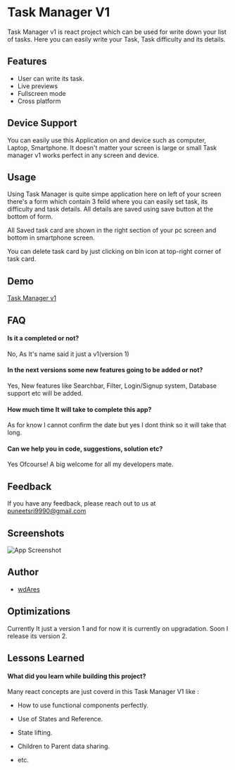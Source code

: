 
# Task Manager V1

Task Manager v1 is react project which can be used for write down  your list of tasks. Here you can easily write your Task, Task difficulty and its details.


## Features

- User can write its task.
- Live previews
- Fullscreen mode
- Cross platform

## Device Support

You can easily use this Application on and device such as computer, Laptop, Smartphone. It doesn't matter your screen is large or small Task manager v1 works perfect in any screen and device.


## Usage 

Using Task Manager is quite simpe application here on left of your screen there's a form which contain 3 feild where you can easily set task, its difficulty and task details. All details are saved using save button at the bottom of form.

All Saved task card are shown in the right section of your pc screen and bottom in smartphone screen.

You can delete task card by just clicking on bin icon at top-right corner of task card.




## Demo

[Task Manager v1](https://task-manager-v1.netlify.com)


## FAQ

#### Is it a completed or not?

No, As It's name said it just a v1(version 1)

#### In the next versions some new features going to be added or not?

Yes, New features like Searchbar, Filter, Login/Signup system, Database support etc will be added. 


#### How much time It will take to complete this app?

As for know I cannot confirm the date but yes I dont think so it will take that long.

#### Can we help you in code, suggestions, solution etc?

Yes Ofcourse! A big welcome for all my developers mate.

## Feedback

If you have any feedback, please reach out to us at 
puneetsri9990@gmail.com


## Screenshots

![App Screenshot](https://drive.google.com/file/d/1tk1xTXz9opqXUQ8UX2mPLQtVrZgsmGca/view?usp=sharing)


## Author

- [wdAres](https://github.com/wdAres)


## Optimizations

Currently It just a version 1 and for now it is currently on upgradation. Soon I release its version 2.
## Lessons Learned

#### What did you learn while building this project? 

Many react concepts are just coverd in this Task Manager V1 like :

- How to use functional components perfectly.
- Use of States and Reference.
- State lifting.
- Children to Parent data sharing.

- etc.

